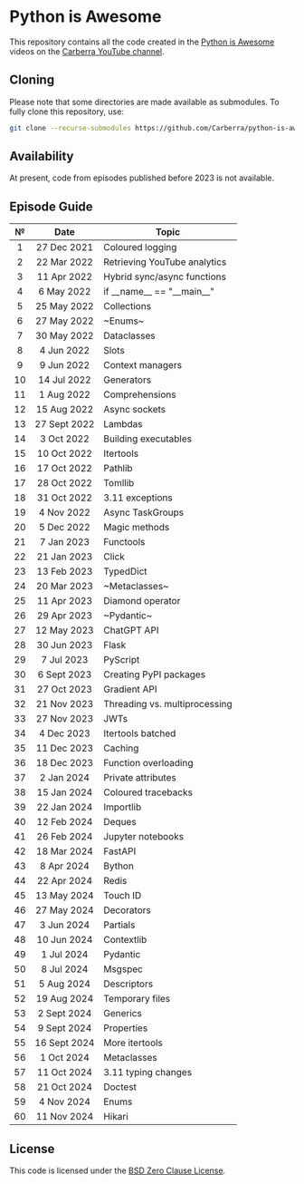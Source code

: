 # Python is Awesome

This repository contains all the code created in the [Python is Awesome](https://www.youtube.com/playlist?list=PLYeOw6sTSy6aJ8ZlA4vGvgGVo42IhF-Pc) videos on the [Carberra YouTube channel](https://www.youtube.com/channel/UC13cYu7lec-oOcqQf5L-brg).

## Cloning

Please note that some directories are made available as submodules.
To fully clone this repository, use:

```sh
git clone --recurse-submodules https://github.com/Carberra/python-is-awesome
```

## Availability

At present, code from episodes published before 2023 is not available.

## Episode Guide

| №  | Date        | Topic                        
|:--:|:-----------:|------------------------------
|  1 | 27 Dec 2021 | Coloured logging
|  2 | 22 Mar  2022 | Retrieving YouTube analytics
|  3 | 11 Apr  2022 | Hybrid sync/async functions
|  4 |  6 May  2022 | if \_\_name__ == "\_\_main__"
|  5 | 25 May  2022 | Collections
|  6 | 27 May  2022 | ~Enums~
|  7 | 30 May  2022 | Dataclasses
|  8 |  4 Jun  2022 | Slots
|  9 |  9 Jun  2022 | Context managers
| 10 | 14 Jul  2022 | Generators
| 11 |  1 Aug  2022 | Comprehensions
| 12 | 15 Aug  2022 | Async sockets
| 13 | 27 Sept 2022 | Lambdas
| 14 |  3 Oct  2022 | Building executables
| 15 | 10 Oct  2022 | Itertools                    
| 16 | 17 Oct  2022 | Pathlib
| 17 | 28 Oct  2022 | Tomllib
| 18 | 31 Oct  2022 | 3.11 exceptions
| 19 |  4 Nov  2022 | Async TaskGroups
| 20 |  5 Dec  2022 | Magic methods
| 21 |  7 Jan  2023 | Functools
| 22 | 21 Jan  2023 | Click
| 23 | 13 Feb  2023 | TypedDict
| 24 | 20 Mar  2023 | ~Metaclasses~
| 25 | 11 Apr  2023 | Diamond operator
| 26 | 29 Apr  2023 | ~Pydantic~
| 27 | 12 May  2023 | ChatGPT API
| 28 | 30 Jun  2023 | Flask
| 29 |  7 Jul  2023 | PyScript
| 30 |  6 Sept 2023 | Creating PyPI packages
| 31 | 27 Oct  2023 | Gradient API
| 32 | 21 Nov  2023 | Threading vs. multiprocessing
| 33 | 27 Nov  2023 | JWTs
| 34 |  4 Dec  2023 | Itertools batched
| 35 | 11 Dec  2023 | Caching
| 36 | 18 Dec  2023 | Function overloading
| 37 |  2 Jan  2024 | Private attributes
| 38 | 15 Jan  2024 | Coloured tracebacks
| 39 | 22 Jan  2024 | Importlib
| 40 | 12 Feb  2024 | Deques
| 41 | 26 Feb  2024 | Jupyter notebooks
| 42 | 18 Mar  2024 | FastAPI
| 43 |  8 Apr  2024 | Bython
| 44 | 22 Apr  2024 | Redis
| 45 | 13 May  2024 | Touch ID
| 46 | 27 May  2024 | Decorators
| 47 |  3 Jun  2024 | Partials
| 48 | 10 Jun  2024 | Contextlib
| 49 |  1 Jul  2024 | Pydantic
| 50 |  8 Jul  2024 | Msgspec
| 51 |  5 Aug  2024 | Descriptors
| 52 | 19 Aug  2024 | Temporary files
| 53 |  2 Sept 2024 | Generics
| 54 |  9 Sept 2024 | Properties
| 55 | 16 Sept 2024 | More itertools
| 56 |  1 Oct  2024 | Metaclasses
| 57 | 11 Oct  2024 | 3.11 typing changes
| 58 | 21 Oct  2024 | Doctest
| 59 |  4 Nov  2024 | Enums
| 60 | 11 Nov  2024 | Hikari

## License

This code is licensed under the [BSD Zero Clause License](https://github.com/Carberra/python-is-awesome/blob/main/LICENSE).
